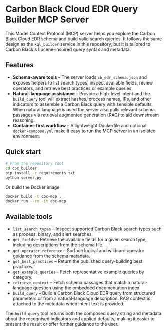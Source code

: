 # Carbon Black Cloud EDR Query Builder MCP Server

This Model Context Protocol (MCP) server helps you explore the Carbon Black Cloud
EDR schema and build valid search queries. It follows the same design as the
`kql_builder` service in this repository, but it is tailored to Carbon Black's
Lucene-inspired query syntax and metadata.

## Features

- **Schema-aware tools** – The server loads `cb_edr_schema.json` and exposes
  helpers to list search types, inspect available fields, review operators, and
  retrieve best practices or example queries.
- **Natural-language assistance** – Provide a high-level intent and the
  `build_query` tool will extract hashes, process names, IPs, and other
  indicators to assemble a Carbon Black query with sensible defaults. When
  natural language is used the server also pulls relevant schema passages via
  retrieval augmented generation (RAG) to aid downstream reasoning.
- **Container-first workflow** – A lightweight Dockerfile and optional
  `docker-compose.yml` make it easy to run the MCP server in an isolated
  environment.

## Quick start

```bash
# From the repository root
cd cbc_builder
pip install -r requirements.txt
python server.py
```

Or build the Docker image:

```bash
docker build -t cbc-mcp .
docker run --rm -it cbc-mcp
```

## Available tools

- `list_search_types` – Inspect supported Carbon Black search types such as
  process, binary, and alert searches.
- `get_fields` – Retrieve the available fields for a given search type,
  including descriptions from the schema file.
- `get_operator_reference` – Surface logical and wildcard operator guidance
  from the schema metadata.
- `get_best_practices` – Return the published query-building best practices.
- `get_example_queries` – Fetch representative example queries by category.
- `retrieve_context` – Fetch schema passages that match a natural-language
  question using the embedded documentation index.
- `build_query` – Build a Carbon Black Cloud EDR query from structured
  parameters or from a natural-language description. RAG context is attached to
  the metadata when intent text is provided.

The `build_query` tool returns both the composed query string and metadata about
the recognised indicators and applied defaults, making it easier to present the
result or offer further guidance to the user.

